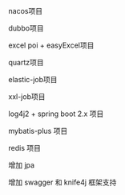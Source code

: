 nacos项目

dubbo项目

excel poi + easyExcel项目

quartz项目

elastic-job项目

xxl-job项目

log4j2 + spring boot 2.x 项目

mybatis-plus 项目

redis 项目

增加 jpa

增加 swagger 和 knife4j 框架支持